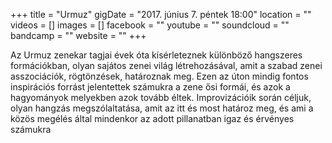 +++
title = "Urmuz"
gigDate = "2017. június 7. péntek 18:00"
location = ""
videos = []
images = []
facebook = ""
youtube = ""
soundcloud = ""
bandcamp = ""
website = ""
+++


Az Urmuz zenekar tagjai évek óta kísérleteznek különböző hangszeres formációkban, olyan sajátos zenei világ létrehozásával, amit a szabad zenei asszociációk, rögtönzések, határoznak meg. Ezen az úton mindig fontos inspirációs forrást jelentettek számukra a zene ősi formái, és azok a hagyományok melyekben azok tovább éltek. Improvizációik során céljuk, olyan hangzás megszólaltatása, amit az itt és most határoz meg, és ami a közös megélés által mindenkor az adott pillanatban igaz és érvényes számukra
